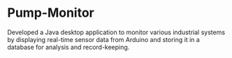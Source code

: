 # Pump-Monitor
Developed a Java desktop application to monitor various industrial systems by displaying real-time sensor data from Arduino and storing it in a database for analysis and record-keeping.
